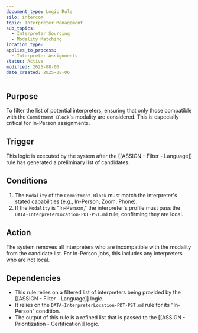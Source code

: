 ```yaml
---
document_type: Logic Rule
silo: intercom
topic: Interpreter Management
sub_topics: 
  - Interpreter Sourcing
  - Modality Matching
location_type:
applies_to_process:
  - Interpreter Assignments
status: Active
modified: 2025-08-06
date_created: 2025-08-06
---
```


## Purpose
To filter the list of potential interpreters, ensuring that only those compatible with the `Commitment Block`'s modality are considered. This is especially critical for In-Person assignments.

## Trigger
This logic is executed by the system after the [[ASSIGN - Filter - Language]] rule has generated a preliminary list of candidates.

## Conditions
1. The `Modality` of the `Commitment Block` must match the interpreter's stated capabilities (e.g., In-Person, Zoom, Phone).
2. If the `Modality` is "In-Person," the interpreter's profile must pass the `DATA-InterpreterLocation-PDT-PST.md` rule, confirming they are local.

## Action
The system removes all interpreters who are incompatible with the modality from the candidate list. For In-Person jobs, this includes any interpreters who are not local.

## Dependencies
- This rule relies on a filtered list of interpreters being provided by the [[ASSIGN - Filter - Language]] logic.
- It relies on the `DATA-InterpreterLocation-PDT-PST.md` rule for its "In-Person" condition.
- The output of this rule is a refined list that is passed to the [[ASSIGN - Prioritization - Certification]] logic.